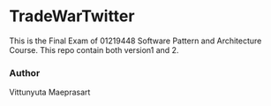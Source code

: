 # TradeWarTwitter
This is the Final Exam of 01219448 Software Pattern and Architecture Course. This repo contain both version1 and 2.

### Author
Vittunyuta Maeprasart

